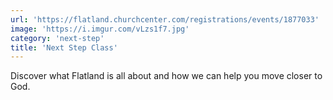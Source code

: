 ```yaml
---
url: 'https://flatland.churchcenter.com/registrations/events/1877033'
image: 'https://i.imgur.com/vLzs1f7.jpg'
category: 'next-step'
title: 'Next Step Class'
---
```


Discover what Flatland is all about and how we can help you move closer to God.
